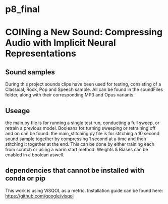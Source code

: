 # p8_final
# COINing a New Sound: Compressing Audio with Implicit Neural Representations

## Sound samples
During this project sounds clips have been used for testing, consisting of a Classical, Rock, Pop and Speech sample. All can be found in the soundFiles folder, along with their corresponding MP3 and Opus variants.

## Useage
the main.py file is for running a single test run, conducting a full sweep, or retrain a previous model. Booleans for turning sweeping or retraining off and on can be found.
the main_stitching.py file is for stitching a 10 second sound sample together by compressing 1 second at a time and then stitching it together at the end. This can be done by either training each from scratch or using a warm start method. Weights & Biases can be enabled in a boolean aswell.



## dependencies that cannot be installed with conda or pip
This work is using ViSQOL as a metric. Installation guide can be found here: https://github.com/google/visqol
